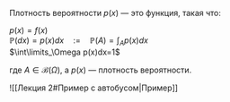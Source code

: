 Плотность вероятности $p(x)$ — это функция, такая что:

$p(x)=f(x)$  
$\mathbb{P}(dx)=p(x)dx\quad := \quad \mathbb{P}(A)=\int_A p(x)dx$  
$\int\limits_\Omega p(x)dx=1$  

где $A \in \mathcal{B}(\Omega)$, а $p(x)$ — плотность вероятности.


![[Лекция 2#Пример с автобусом|Пример]]
